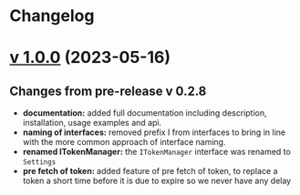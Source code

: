 # Changelog

# [v 1.0.0](https://github.com/mickeypuri/axios-token-manager/compare/v0.2.8...v1.0.0) (2023-05-16)

## Changes from pre-release v 0.2.8

* **documentation:** added full documentation including description, installation, usage examples and api.
* **naming of interfaces:** removed prefix I from interfaces to bring in line with the more common approach of interface naming.
* **renamed ITokenManager:** the `ITokenManager` interface was renamed to `Settings`
* **pre fetch of token:** added feature of pre fetch of token, to replace a token a short time before it is due to expire so we never have any delay
